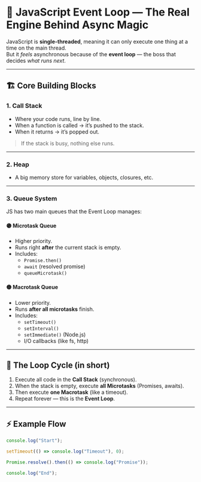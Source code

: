 # 🧠 JavaScript Event Loop — The Real Engine Behind Async Magic

JavaScript is **single-threaded**, meaning it can only execute one thing at a time on the main thread.  
But it *feels* asynchronous because of the **event loop** — the boss that decides *what runs next*.

---

## 🏗️ Core Building Blocks

### 1. **Call Stack**
- Where your code runs, line by line.
- When a function is called → it’s pushed to the stack.
- When it returns → it’s popped out.

> If the stack is busy, nothing else runs.

---

### 2. **Heap**
- A big memory store for variables, objects, closures, etc.

---

### 3. **Queue System**
JS has two main queues that the Event Loop manages:

#### 🟣 **Microtask Queue**
- Higher priority.
- Runs right **after** the current stack is empty.
- Includes:
    - `Promise.then()`
    - `await` (resolved promise)
    - `queueMicrotask()`

#### 🟡 **Macrotask Queue**
- Lower priority.
- Runs **after all microtasks** finish.
- Includes:
    - `setTimeout()`
    - `setInterval()`
    - `setImmediate()` (Node.js)
    - I/O callbacks (like fs, http)

---

## 🔁 The Loop Cycle (in short)

1. Execute all code in the **Call Stack** (synchronous).
2. When the stack is empty, execute **all Microtasks** (Promises, awaits).
3. Then execute **one Macrotask** (like a timeout).
4. Repeat forever — this is the **Event Loop**.

---

## ⚡ Example Flow

```js
console.log("Start");

setTimeout(() => console.log("Timeout"), 0);

Promise.resolve().then(() => console.log("Promise"));

console.log("End");

